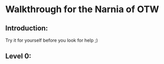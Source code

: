 # Walkthrough for the Narnia of OTW

## Introduction:
Try it for yourself before you look for help ;)

## Level 0:


